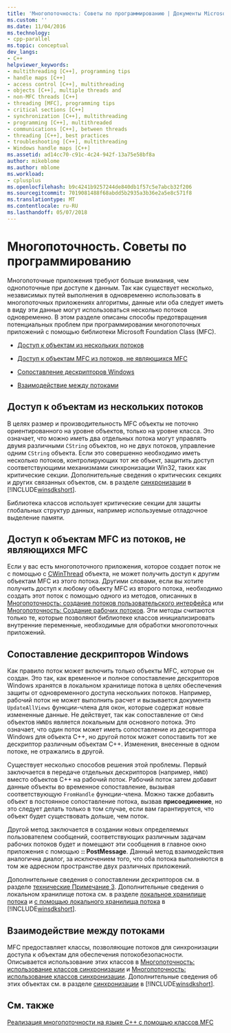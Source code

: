 ```yaml
---
title: 'Многопоточность: Советы по программированию | Документы Microsoft'
ms.custom: ''
ms.date: 11/04/2016
ms.technology:
- cpp-parallel
ms.topic: conceptual
dev_langs:
- C++
helpviewer_keywords:
- multithreading [C++], programming tips
- handle maps [C++]
- access control [C++], multithreading
- objects [C++], multiple threads and
- non-MFC threads [C++]
- threading [MFC], programming tips
- critical sections [C++]
- synchronization [C++], multithreading
- programming [C++], multithreaded
- communications [C++], between threads
- threading [C++], best practices
- troubleshooting [C++], multithreading
- Windows handle maps [C++]
ms.assetid: ad14cc70-c91c-4c24-942f-13a75e58bf8a
author: mikeblome
ms.author: mblome
ms.workload:
- cplusplus
ms.openlocfilehash: b9c4241b9257244de840db1f57c5e7abcb32f206
ms.sourcegitcommit: 7019081488f68abdd5b2935a3b36e2a5e8c571f8
ms.translationtype: MT
ms.contentlocale: ru-RU
ms.lasthandoff: 05/07/2018
---
```

# <a name="multithreading-programming-tips"></a>Многопоточность. Советы по программированию
Многопоточные приложения требуют больше внимания, чем однопоточные при доступе к данным. Так как существует несколько, независимых путей выполнения в одновременно использовать в многопоточных приложениях алгоритмы, данные или оба следует иметь в виду эти данные могут использоваться несколько потоков одновременно. В этом разделе описаны способы предотвращения потенциальных проблем при программировании многопоточных приложений с помощью библиотеки Microsoft Foundation Class (MFC).  
  
-   [Доступ к объектам из нескольких потоков](#_core_accessing_objects_from_multiple_threads)  
  
-   [Доступ к объектам MFC из потоков, не являющихся MFC](#_core_accessing_mfc_objects_from_non.2d.mfc_threads)  
  
-   [Сопоставление дескрипторов Windows](#_core_windows_handle_maps)  
  
-   [Взаимодействие между потоками](#_core_communicating_between_threads)  
  
##  <a name="_core_accessing_objects_from_multiple_threads"></a> Доступ к объектам из нескольких потоков  
 В целях размер и производительность MFC объекты не поточно ориентированного на уровне объектов, только на уровне класса. Это означает, что можно иметь два отдельных потока могут управлять двумя различными `CString` объектов, но не двух потоков, управление одним `CString` объекта. Если это совершенно необходимо иметь несколько потоков, контролирующих тот же объект, защитить доступ соответствующими механизмами синхронизации Win32, таких как критические секции. Дополнительные сведения о критических секциях и других связанных объектов, см. в разделе [синхронизации](http://msdn.microsoft.com/library/windows/desktop/ms686353) в [!INCLUDE[winsdkshort](../atl-mfc-shared/reference/includes/winsdkshort_md.md)].  
  
 Библиотека классов использует критические секции для защиты глобальных структур данных, например используемые отладочное выделение памяти.  
  
##  <a name="_core_accessing_mfc_objects_from_non.2d.mfc_threads"></a> Доступ к объектам MFC из потоков, не являющихся MFC  
 Если у вас есть многопоточного приложения, которое создает поток не с помощью с [CWinThread](../mfc/reference/cwinthread-class.md) объекта, не может получить доступ к другим объектам MFC из этого потока. Другими словами, если вы хотите получить доступ к любому объекту MFC из второго потока, необходимо создать этот поток с помощью одного из методов, описанных в [Многопоточность: создание потоков пользовательского интерфейса](../parallel/multithreading-creating-user-interface-threads.md) или [Многопоточность: Создание рабочих потоков](../parallel/multithreading-creating-worker-threads.md). Эти методы считаются только те, которые позволяют библиотеке классов инициализировать внутренние переменные, необходимые для обработки многопоточных приложений.  
  
##  <a name="_core_windows_handle_maps"></a> Сопоставление дескрипторов Windows  
 Как правило поток может включить только объекты MFC, которые он создан. Это так, как временное и полное сопоставление дескрипторов Windows хранятся в локальном хранилище потока в целях обеспечения защиты от одновременного доступа нескольких потоков. Например, рабочий поток не может выполнить расчет и вызывается документа `UpdateAllViews` функции-члена для окон, которые содержат новые измененные данные. Не действует, так как сопоставление от `CWnd` объектов `HWND`s является локальным для основного потока. Это означает, что один поток может иметь сопоставление из дескриптора Windows для объекта C++, но другой поток может сопоставить тот же дескриптор различным объектам C++. Изменения, внесенные в одном потоке, не отражались в другой.  
  
 Существует несколько способов решения этой проблемы. Первый заключается в передаче отдельных дескрипторов (например, `HWND`) вместо объектов C++ на рабочий поток. Рабочий поток затем добавит данные объекты во временное сопоставление, вызывая соответствующую `FromHandle` функции-члена. Можно также добавить объект в постоянное сопоставление потока, вызвав **присоединение**, но это следует делать только в том случае, если вам гарантируется, что объект будет существовать дольше, чем поток.  
  
 Другой метод заключается в создании новых определяемых пользователем сообщений, соответствующих различным задачам рабочих потоков будет и помещают эти сообщения в главное окно приложения с помощью **:: PostMessage**. Данный метод взаимодействия аналогична диалог, за исключением того, что оба потока выполняются в том же адресном пространстве двух различных приложений.  
  
 Дополнительные сведения о сопоставлении дескрипторов см. в разделе [технические Примечание 3](../mfc/tn003-mapping-of-windows-handles-to-objects.md). Дополнительные сведения о локальном хранилище потока см. в разделе [локальное хранилище потока](http://msdn.microsoft.com/library/windows/desktop/ms686749) и [с помощью локального хранилища потока](http://msdn.microsoft.com/library/windows/desktop/ms686991) в [!INCLUDE[winsdkshort](../atl-mfc-shared/reference/includes/winsdkshort_md.md)].  
  
##  <a name="_core_communicating_between_threads"></a> Взаимодействие между потоками  
 MFC предоставляет классы, позволяющие потоков для синхронизации доступа к объектам для обеспечения потокобезопасности. Описывается использование этих классов в [Многопоточность: использование классов синхронизации](../parallel/multithreading-how-to-use-the-synchronization-classes.md) и [Многопоточность: использование классов синхронизации](../parallel/multithreading-when-to-use-the-synchronization-classes.md). Дополнительные сведения об этих объектах см. в разделе [синхронизации](http://msdn.microsoft.com/library/windows/desktop/ms686353) в [!INCLUDE[winsdkshort](../atl-mfc-shared/reference/includes/winsdkshort_md.md)].  
  
## <a name="see-also"></a>См. также  
 [Реализация многопоточности на языке C++ с помощью классов MFC](../parallel/multithreading-with-cpp-and-mfc.md)